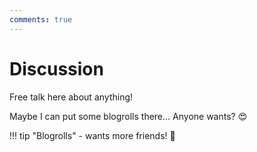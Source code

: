 ```yaml
---
comments: true
---
```


# Discussion

Free talk here about anything!

Maybe I can put some blogrolls there... Anyone wants? :heart_eyes:

!!! tip "Blogrolls"
    - wants more friends! :speech_balloon: